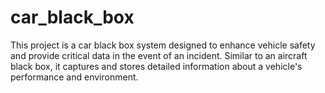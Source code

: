 # car_black_box
This project is a car black box system designed to enhance vehicle safety and provide critical data in the event of an incident. Similar to an aircraft black box, it captures and stores detailed information about a vehicle's performance and environment.
